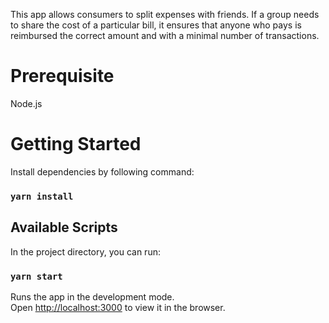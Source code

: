 This app allows consumers to split expenses with friends. If a group needs to share the cost of a particular bill, it ensures that anyone who pays is reimbursed the correct amount and with a minimal number of transactions.


# Prerequisite

Node.js

# Getting Started

Install dependencies by following command:

### `yarn install`

## Available Scripts

In the project directory, you can run:

### `yarn start`

Runs the app in the development mode.\
Open [http://localhost:3000](http://localhost:3000) to view it in the browser.
